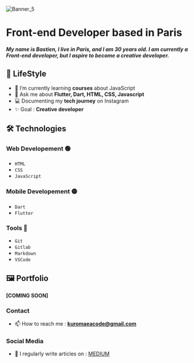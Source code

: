 ![Banner_5](https://github.com/Kuromaea/Kuromaea/assets/41955164/aa4fc5f0-169a-4e1f-b8e0-f3e757f65081)

# Front-end Developer based in Paris

##### My name is Bastien, I live in Paris, and I am 30 years old. I am currently a Front-end developer, but I aspire to become a creative developer.

## 🔄 LifeStyle

- 🌱 I’m currently learning **courses** about JavaScript
- 💬 Ask me about **Flutter, Dart, HTML, CSS, Javascript**
- 💻 Documenting my **tech journey** on Instagram  
- ✨ Goal : **Creative developer**

## 🛠 Technologies

### Web Developement 🟢

- <code>HTML</code>
- <code>CSS</code>
- <code>JavaScript</code>

### Mobile Developement 🟡
- <code>Dart</code>
- <code>Flutter</code>

### Tools 🔵
- <code>Git</code>
- <code>Gitlab</code>
- <code>Markdown</code>
- <code>VSCode</code>

## 🖼 Portfolio

**[COMING SOON]**

### Contact

- 📫 How to reach me : **kuromaeacode@gmail.com**

### Social Media

- 📝 I regularly write articles on : [MEDIUM](https://medium.com/@kuromaea)
